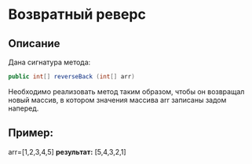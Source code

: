 # Возвратный реверс

## Описание
Дана сигнатура метода: 
```java 
public int[] reverseBack (int[] arr)
```
Необходимо реализовать метод таким образом, чтобы он возвращал новый
массив, в котором значения массива arr записаны задом наперед.

## Пример:
arr=[1,2,3,4,5]
**результат:** [5,4,3,2,1]